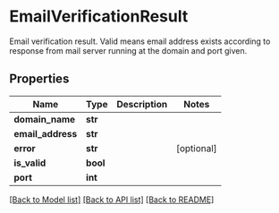 # EmailVerificationResult

Email verification result. Valid means email address exists according to response from mail server running at the domain and port given.
## Properties
Name | Type | Description | Notes
------------ | ------------- | ------------- | -------------
**domain_name** | **str** |  | 
**email_address** | **str** |  | 
**error** | **str** |  | [optional] 
**is_valid** | **bool** |  | 
**port** | **int** |  | 

[[Back to Model list]](../README#documentation-for-models) [[Back to API list]](../README#documentation-for-api-endpoints) [[Back to README]](../README)


